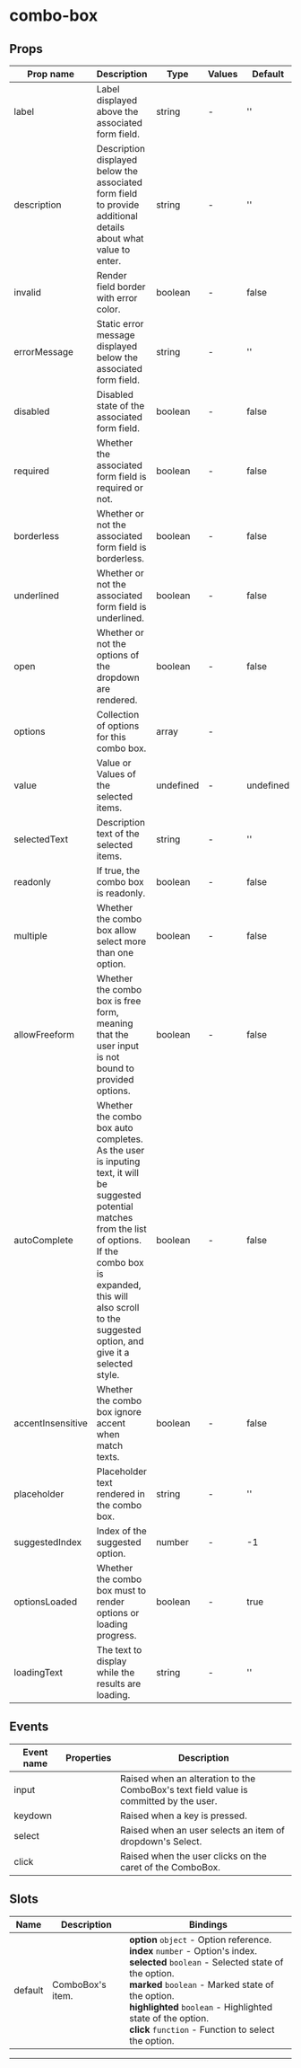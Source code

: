 # combo-box

## Props

| Prop name         | Description                                                                                                                                                                                                                                     | Type      | Values | Default   |
| ----------------- | ----------------------------------------------------------------------------------------------------------------------------------------------------------------------------------------------------------------------------------------------- | --------- | ------ | --------- |
| label             | Label displayed above the associated form field.                                                                                                                                                                                                | string    | -      | ''        |
| description       | Description displayed below the associated form field to provide additional details about what value to enter.                                                                                                                                  | string    | -      | ''        |
| invalid           | Render field border with error color.                                                                                                                                                                                                           | boolean   | -      | false     |
| errorMessage      | Static error message displayed below the associated form field.                                                                                                                                                                                 | string    | -      | ''        |
| disabled          | Disabled state of the associated form field.                                                                                                                                                                                                    | boolean   | -      | false     |
| required          | Whether the associated form field is required or not.                                                                                                                                                                                           | boolean   | -      | false     |
| borderless        | Whether or not the associated form field is borderless.                                                                                                                                                                                         | boolean   | -      | false     |
| underlined        | Whether or not the associated form field is underlined.                                                                                                                                                                                         | boolean   | -      | false     |
| open              | Whether or not the options of the dropdown are rendered.                                                                                                                                                                                        | boolean   | -      | false     |
| options           | Collection of options for this combo box.                                                                                                                                                                                                       | array     | -      |           |
| value             | Value or Values of the selected items.                                                                                                                                                                                                          | undefined | -      | undefined |
| selectedText      | Description text of the selected items.                                                                                                                                                                                                         | string    | -      | ''        |
| readonly          | If true, the combo box is readonly.                                                                                                                                                                                                             | boolean   | -      | false     |
| multiple          | Whether the combo box allow select more than one option.                                                                                                                                                                                        | boolean   | -      | false     |
| allowFreeform     | Whether the combo box is free form, meaning that the user input is not bound to provided options.                                                                                                                                               | boolean   | -      | false     |
| autoComplete      | Whether the combo box auto completes. As the user is inputing text, it will be suggested potential matches from the list of options. If the combo box is expanded, this will also scroll to the suggested option, and give it a selected style. | boolean   | -      | false     |
| accentInsensitive | Whether the combo box ignore accent when match texts.                                                                                                                                                                                           | boolean   | -      | false     |
| placeholder       | Placeholder text rendered in the combo box.                                                                                                                                                                                                     | string    | -      | ''        |
| suggestedIndex    | Index of the suggested option.                                                                                                                                                                                                                  | number    | -      | -1        |
| optionsLoaded     | Whether the combo box must to render options or loading progress.                                                                                                                                                                               | boolean   | -      | true      |
| loadingText       | The text to display while the results are loading.                                                                                                                                                                                              | string    | -      | ''        |

## Events

| Event name | Properties | Description                                                                            |
| ---------- | ---------- | -------------------------------------------------------------------------------------- |
| input      |            | Raised when an alteration to the ComboBox's text field value is committed by the user. |
| keydown    |            | Raised when a key is pressed.                                                          |
| select     |            | Raised when an user selects an item of dropdown's Select.                              |
| click      |            | Raised when the user clicks on the caret of the ComboBox.                              |

## Slots

| Name    | Description      | Bindings                                                                                                                                                                                                                                                                                                                 |
| ------- | ---------------- | ------------------------------------------------------------------------------------------------------------------------------------------------------------------------------------------------------------------------------------------------------------------------------------------------------------------------ |
| default | ComboBox's item. | **option** `object` - Option reference.<br>**index** `number` - Option's index.<br>**selected** `boolean` - Selected state of the option.<br>**marked** `boolean` - Marked state of the option.<br>**highlighted** `boolean` - Highlighted state of the option.<br>**click** `function` - Function to select the option. |

---
